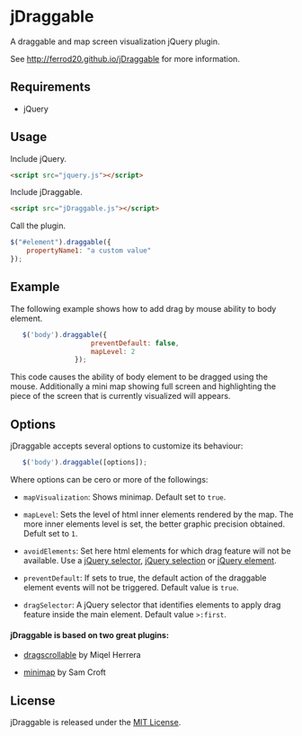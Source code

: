 jDraggable
==========

A draggable and map screen visualization jQuery plugin. 

See http://ferrod20.github.io/jDraggable for more information.

## Requirements

* jQuery

## Usage

Include jQuery.
```html
<script src="jquery.js"></script>
```
Include jDraggable. 
```html
<script src="jDraggable.js"></script>
```
Call the plugin.
```javascript
$("#element").draggable({
    propertyName1: "a custom value"
});
```

## Example

The following example shows how to add drag by mouse ability to body element.


```javascript
   $('body').draggable({
                    preventDefault: false,
                    mapLevel: 2
                });
```

This code causes the ability of body element to be dragged using the mouse. Additionally a mini map showing full screen and highlighting the piece of the screen that is currently visualized will appears.

## Options

jDraggable accepts several options to customize its behaviour:


```javascript
   $('body').draggable([options]);
```

Where options can be cero or more of the followings:

* `mapVisualization`: Shows minimap. Default set to `true`.

* `mapLevel`: Sets the level of html inner elements rendered by the map. The more inner elements level is set, the better graphic precision obtained. Defult set to `1`.

* `avoidElements`: Set here html elements for which drag feature will not be available. Use a [jQuery selector](http://api.jquery.com/Types/#Selector), [jQuery selection](http://api.jquery.com/Types/#jQuery) or [jQuery element](http://api.jquery.com/Types/#Element).

* `preventDefault`: If sets to true, the default action of the draggable element events will not be triggered. Default value is `true`.

* `dragSelector`: A jQuery selector that identifies elements to apply drag feature inside the main element. Default value `>:first`.

#### jDraggable is based on two great plugins:

* [dragscrollable](http://hitconsultants.com/dragscroll_scrollsync/scrollpane.html) by Miqel Herrera

* [minimap](https://github.com/samcroft/mini-map) by Sam Croft

## License

jDraggable is released under the [MIT License](http://opensource.org/licenses/MIT).
